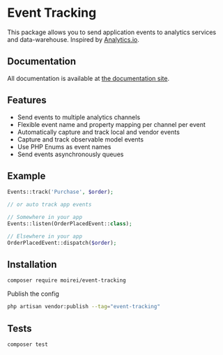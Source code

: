 # Event Tracking

This package allows you to send application events to analytics services and data-warehouse. Inspired by [Analytics.io](https://github.com/DavidWells/analytics).

## Documentation

All documentation is available at [the documentation site](https://moirei.github.io/event-tracking).

## Features

- Send events to multiple analytics channels
- Flexible event name and property mapping per channel per event
- Automatically capture and track local and vendor events
- Capture and track observable model events
- Use PHP Enums as event names
- Send events asynchronously queues

## Example

```php
Events::track('Purchase', $order);

// or auto track app events

// Somewhere in your app
Events::listen(OrderPlacedEvent::class);

// Elsewhere in your app
OrderPlacedEvent::dispatch($order);
```

## Installation

```bash
composer require moirei/event-tracking
```

Publish the config

```bash
php artisan vendor:publish --tag="event-tracking"
```

## Tests

```bash
composer test
```
